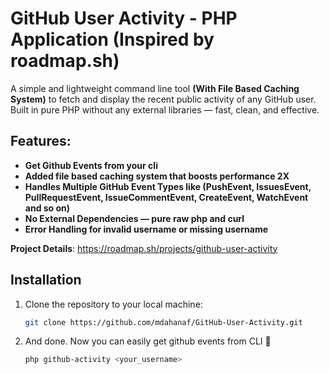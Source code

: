 # GitHub User Activity - PHP Application (Inspired by roadmap.sh)

A simple and lightweight command line tool **(With File Based Caching System)** to fetch and display the recent public activity of any GitHub user.
Built in pure PHP without any external libraries — fast, clean, and effective.

## Features:

- **Get Github Events from your cli**
- **Added file based caching system that boosts performance 2X**
- **Handles Multiple GitHub Event Types like (PushEvent, IssuesEvent, PullRequestEvent, IssueCommentEvent, CreateEvent, WatchEvent and so on)**
- **No External Dependencies — pure raw php and curl**
- **Error Handling for invalid username or missing username**

**Project Details**: https://roadmap.sh/projects/github-user-activity


## Installation


1. Clone the repository to your local machine:

   ```bash
   git clone https://github.com/mdahanaf/GitHub-User-Activity.git
   ```

2. And done. Now you can easily get github events from CLI 🚀

    ```bash
    php github-activity <your_username>
    ```
  